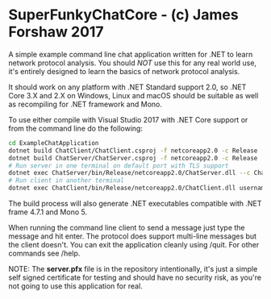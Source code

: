 # SuperFunkyChatCore - (c) James Forshaw 2017
A simple example command line chat application written for .NET to learn network protocol analysis.
You should _NOT_ use this for any real world use, it's entirely designed to learn the basics of
network protocol analysis.

It should work on any platform with .NET Standard support 2.0, so .NET Core 3.X and 2.X on Windows, Linux and
macOS should be suitable as well as recompiling for .NET framework and Mono.

To use either compile with Visual Studio 2017 with .NET Core support or from the command line do the 
following:

```bash
cd ExampleChatApplication
dotnet build ChatClient/ChatClient.csproj -f netcoreapp2.0 -c Release
dotnet build ChatServer/ChatServer.csproj -f netcoreapp2.0 -c Release
# Run server in one terminal on default port with TLS support
dotnet exec ChatServer/bin/Release/netcoreapp2.0/ChatServer.dll --c ChatServer/server.pfx
# Run client in another terminal
dotnet exec ChatClient/bin/Release/netcoreapp2.0/ChatClient.dll username 127.0.0.1/ChatClient
```

The build process will also generate .NET executables compatible with .NET frame 4.7.1 and Mono 5.

When running the command line client to send a message just type the message and hit enter. The 
protocol does support multi-line messages but the client doesn't. You can exit the application
cleanly using /quit. For other commands see /help.

NOTE: The **server.pfx** file is in the repository intentionally, it's just a simple self signed
certificate for testing and should have no security risk, as you're not going to use this application
for real.